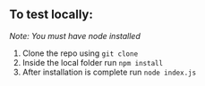 ## To test locally:
*Note: You must have node installed*

1. Clone the repo using `git clone`
2. Inside the local folder run `npm install`
3. After installation is complete run `node index.js`


